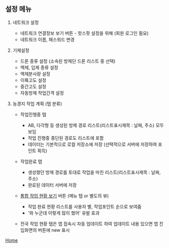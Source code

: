﻿
## 설정 메뉴

1. 네트워크 설정
    * 네트워크 연결정보 보기 버튼 - 핫스팟 설정을 위해 (회원 로그인 필요)  
    * 네트워크 이름, 패스워드 변경  
	
1. 기체설정
	* 드론 종류 설정 (소속된 방제단 드론 리스트 중 선택)  
	* 액제, 입제 종류 설정  
	* 액제분사량 설정  
	* 이륙고도 설정		
	* 중간고도 설정  
	* 자동방제 작업간격 설정  
1. 농경지 작업 계획 (탭 분류)  
	* 작업진행중 탭  
		- AB, 다각형 등 생성된 방제 경로 리스트(리스트표시제목 : 날짜, 주소) 모두 보임  
		- 작업 진행중 중단된 경로도 리스트에 포함  
		- 데이터는 기본적으로 로컬 저장소에 저장 (선택적으로 서버에 저장하여 포인트 획득)  
		 
	* 작업완료 탭  
		- 생성했던 방제 경로를 토대로 작업을 마친 리스트(리스트표시제목 : 날짜, 주소)  
		- 완료된 데이터 서버에 저장  
		 
	* [통합 작업 현황 보기](통합작업현황보기.md) 버튼 (메뉴 탭 or 별도의 뷰)  
		- 작업 완료 현황 리스트를 사용자 별, 작업포인트 순으로 보여줌  
		- '와 누군데 이렇게 많이 했어' 유발 효과  
		 
	* 전국 작업 현황 탭은 앱 접속시 자동 업데이트 하여 업데이트 내용 있으면 앱 진입화면의 버튼에 new 표시

[Home](vandi_planning.md)